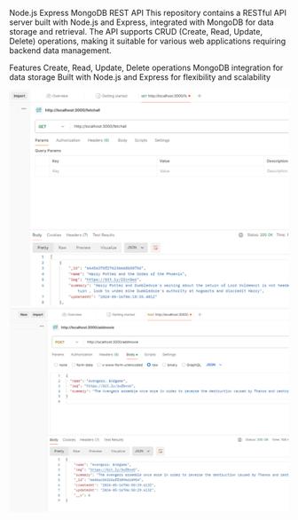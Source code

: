Node.js Express MongoDB REST API
This repository contains a RESTful API server built with Node.js and Express, integrated with MongoDB for data storage and retrieval. The API supports CRUD (Create, Read, Update, Delete) operations, making it suitable for various web applications requiring backend data management.

Features
Create, Read, Update, Delete operations
MongoDB integration for data storage
Built with Node.js and Express for flexibility and scalability

![alt text](image.png) 
![alt text](image-1.png)
